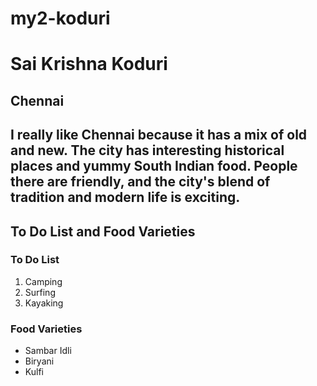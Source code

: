 # my2-koduri
# Sai Krishna Koduri
## Chennai
I really like **Chennai** because it has a mix of **old and new**. The city has interesting historical places and yummy South Indian food. People there are friendly, and the city's blend of **tradition and modern life** is exciting.
---
## To Do List and Food Varieties
### To Do List
1) Camping
2) Surfing
3) Kayaking
### Food Varieties
* Sambar Idli
* Biryani
* Kulfi
